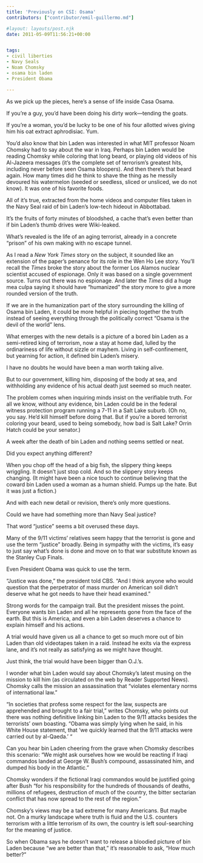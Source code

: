 ```yaml
---
title: 'Previously on CSI: Osama'
contributors: ["contributor/emil-guillermo.md"]

#layout: layouts/post.njk
date: 2011-05-09T11:56:21+00:00


tags:
- civil liberties
- Navy Seals
- Noam Chomsky
- osama bin laden
- President Obama

---
```


As we pick up the pieces, here’s a sense of life inside Casa Osama.

If you’re a guy, you’d have been doing his dirty work—tending the goats.

If you’re a woman, you’d be lucky to be one of his four allotted wives giving
him his oat extract aphrodisiac. Yum.

You’d also know that bin Laden was interested in what MIT professor Noam Chomsky
had to say about the war in Iraq. Perhaps bin Laden would be reading Chomsky
while coloring that long beard, or playing old videos of his Al-Jazeera messages
(it’s the complete set of terrorism’s greatest hits, including never before seen
Osama bloopers). And then there’s that beard again. How many times did he think
to shave the thing as he messily devoured his watermelon (seeded or seedless,
sliced or unsliced, we do not know). It was one of his favorite foods.

All of it’s true, extracted from the home videos and computer files taken in the
Navy Seal raid of bin Laden’s low-tech hideout in Abbottabad.

It’s the fruits of forty minutes of bloodshed, a cache that’s even better than
if bin Laden’s thumb drives were Wiki-leaked.

What’s revealed is the life of an aging terrorist, already in a concrete
“prison” of his own making with no escape tunnel.

As I read a _New York Times_ story on the subject, it sounded like an extension
of the paper’s penance for its role in the Wen Ho Lee story. You’ll recall the
_Times_ broke the story about the former Los Alamos nuclear scientist accused of
espionage. Only it was based on a single government source. Turns out there was
no espionage. And later the _Times_ did a huge mea culpa saying it should have
“humanized” the story more to give a more rounded version of the truth.

If we are in the humanization part of the story surrounding the killing of Osama
bin Laden, it could be more helpful in piecing together the truth instead of
seeing everything through the politically correct “Osama is the devil of the
world” lens.

What emerges with the new details is a picture of a bored bin Laden as a
semi-retired king of terrorism, now a stay at home dad, lulled by the
ordinariness of life without sizzle or mayhem. Living in self-confinement, but
yearning for action, it defined bin Laden’s misery.

I have no doubts he would have been a man worth taking alive.

But to our government, killing him, disposing of the body at sea, and
withholding any evidence of his actual death just seemed so much neater.

The problem comes when inquiring minds insist on the verifiable truth. For all
we know, without any evidence, bin Laden could be in the federal witness
protection program running a 7-11 in a Salt Lake suburb. (Oh no, you say. He’d
kill himself before doing that.  But if you’re a bored terrorist coloring your
beard, used to being somebody, how bad is Salt Lake? Orrin Hatch could be your
senator.)

A week after the death of bin Laden and nothing seems settled or neat.

Did you expect anything different?

When you chop off the head of a big fish, the slippery thing keeps wriggling. It
doesn’t just stop cold. And so the slippery story keeps changing. (It might have
been a nice touch to continue believing that the coward bin Laden used a woman
as a human shield. Pumps up the hate. But it was just a fiction.)

And with each new detail or revision, there’s only more questions.

Could we have had something more than Navy Seal justice?

That word “justice” seems a bit overused these days.

Many of the 9/11 victims’ relatives seem happy that the terrorist is gone and
use the term “justice” broadly.  Being in sympathy with the victims, it’s easy
to just say what’s done is done and move on to that war substitute known as the
Stanley Cup Finals.

Even President Obama was quick to use the term.

“Justice was done,” the president told CBS.  “And I think anyone who would
question that the perpetrator of mass murder on American soil didn’t deserve
what he got needs to have their head examined.”

Strong words for the campaign trail. But the president misses the point.
Everyone wants bin Laden and all he represents gone from the face of the earth.
But this is America, and even a bin Laden deserves a chance to explain himself
and his actions.

A trial would have given us all a chance to get so much more out of bin Laden
than old videotapes taken in a raid. Instead he exits via the express lane, and
it’s not really as satisfying as we might have thought.

Just think, the trial would have been bigger than O.J.’s.

I wonder what bin Laden would say about Chomsky’s latest musing on the mission
to kill him (as circulated on the web by Reader Supported News). Chomsky calls
the mission an assassination that “violates elementary norms of international
law.”

“In societies that profess some respect for the law, suspects are apprehended
and brought to a fair trial,” writes Chomsky, who points out there was nothing
definitive linking bin Laden to the 9/11 attacks besides the terrorists’ own
boasting.  “Obama was simply lying when he said, in his White House statement,
that ‘we quickly learned that the 9/11 attacks were carried out by al-Qaeda.’ “

Can you hear bin Laden cheering from the grave when Chomsky describes this
scenario: “We might ask ourselves how we would be reacting if Iraqi commandos
landed at George W. Bush’s compound, assassinated him, and dumped his body in
the Atlantic.”

Chomsky wonders if the fictional Iraqi commandos would be justified going after
Bush “for his responsibility for the hundreds of thousands of deaths, millions
of refugees, destruction of much of the country, the bitter sectarian conflict
that has now spread to the rest of the region.”

Chomsky’s views may be a tad extreme for many Americans. But maybe not. On a
murky landscape where truth is fluid and the U.S. counters terrorism with a
little terrorism of its own, the country is left soul-searching for the meaning
of justice.

So when Obama says he doesn’t want to release a bloodied picture of bin Laden
because “we are better than that,” it’s reasonable to ask, “How much better?”
